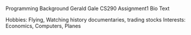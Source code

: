 Programming Background
Gerald Gale
CS290
Assignment1 Bio Text

Hobbies: Flying, Watching history documentaries, trading stocks 
Interests: Economics, Computers, Planes
